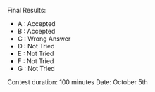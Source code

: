 Final Results:
- A : Accepted
- B : Accepted
- C : Wrong Answer
- D : Not Tried
- E : Not Tried
- F : Not Tried
- G : Not Tried

Contest duration: 100 minutes
Date: October 5th
